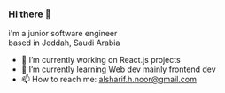 ### Hi there 👋
i'm a junior software engineer <br>
based in Jeddah, Saudi Arabia
<!--
**NoorAlsharif/NoorAlsharif** is a ✨ _special_ ✨ repository because its `README.md` (this file) appears on your GitHub profile.

Here are some ideas to get you started:

- 🔭 I’m currently working on ...
- 🌱 I’m currently learning ...
- 👯 I’m looking to collaborate on ...
- 🤔 I’m looking for help with ...
- 💬 Ask me about ...
- 📫 How to reach me: ...
- 😄 Pronouns: ...
- ⚡ Fun fact: ...
-->
- 🔭 I’m currently working on React.js projects
- 🌱 I’m currently learning Web dev mainly frontend dev
- 📫 How to reach me: alsharif.h.noor@gmail.com
